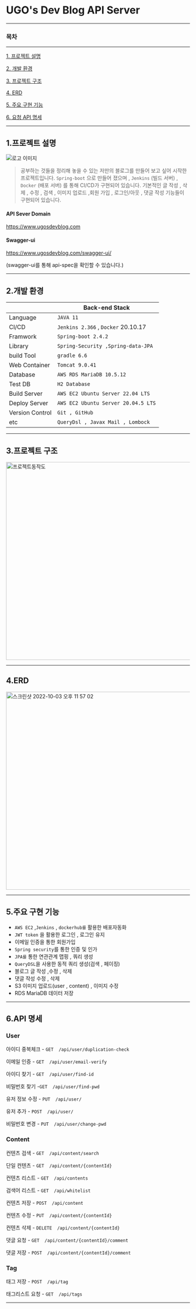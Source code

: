 
# UGO's Dev Blog API Server

---
### 목차

---
[1. 프로젝트 설명](#1프로젝트-설명)

[2. 개발 환경](#2개발-환경)

[3. 프로젝트 구조](#3프로젝트-구조)

[4. ERD](#4ERD)

[5. 주요 구현 기능](#5주요-구현-기능)

[6. 요청 API 명세](#6요청-API-명세)

---

## 1.프로젝트 설명

![로고 이미지](https://img1.daumcdn.net/thumb/R1280x0/?scode=mtistory2&fname=https%3A%2F%2Fblog.kakaocdn.net%2Fdn%2FEACL2%2FbtrnfBYVtgA%2FL4dVWu9Dv4RddOZrhwxBrK%2Fimg.png)


> 공부하는 것들을 정리해 놓을 수 있는 저만의 블로그를 만들어 보고 싶어 시작한 프로젝트입니다. `Spring-boot` 으로 만들어 졌으며 , 
`Jenkins` (빌드 서버) , `Docker` (배포 서버) 를 통해 CI/CD가 구현되어 있습니다.
기본적인 글 작성 , 삭제 , 수정 , 검색 ,  이미지 업로드 ,회원 가입  , 로그인/아웃 , 댓글 작성 기능들이 구현되어 있습니다.  


#### API Sever Domain

https://www.ugosdevblog.com

#### Swagger-ui 

https://www.ugosdevblog.com/swagger-ui/

(swagger-ui를 통해 api-spec을 확인할 수 있습니다.)

---

## 2.개발 환경

|                 | Back-end Stack                   |
|-----------------|----------------------------------|  
| Language        | `JAVA 11  `                        |
| CI/CD           | `Jenkins 2.366` , `Docker` 20.10.17 |
| Framwork        | `Spring-boot 2.4.2  `              |
| Library         | `Spring-Security ,Spring-data-JPA` |
| build Tool      | `gradle 6.6 `                      |
| Web Container   | `Tomcat 9.0.41    `                |
| Database        | `AWS RDS MariaDB 10.5.12`          |
| Test DB         | `H2 Database`                      |
| Build Server    |` AWS EC2 Ubuntu Server 22.04 LTS ` |
| Deploy Server    |` AWS EC2 Ubuntu Server 20.04.5 LTS `|
| Version Control | `Git , GitHub `                    |
| etc             | `QueryDsl , Javax Mail , Lombock`  |

---

## 3.프로젝트 구조

<img width="541" alt="프로젝트동작도" src="https://user-images.githubusercontent.com/51349774/193404346-a772a87f-30a1-4711-9431-eedc3351aa44.png">

---

## 4.ERD


<img width="541" alt="스크린샷 2022-10-03 오후 11 57 02" src="https://user-images.githubusercontent.com/51349774/193609285-d7ea512f-e442-44ed-9f84-45f2c46cd15b.png">



---

## 5.주요 구현 기능

- `AWS EC2` ,`Jenkins` , `dockerhub를` 활용한 배포자동화
- `JWT token` 을 활용한 로그인 , 로그인 유지
- 이메일 인증을 통한 회원가입
- `Spring security`를 통한 인증 및 인가
- `JPA를` 통한 연관관계 맵핑 , 쿼리 생성
- `QueryDSL`을 사용한 동적 쿼리 생성(검색 , 페이징)
- 블로그 글 작성 ,수정 , 삭제
- 댓글 작성 수정 , 삭제
- S3 이미지 업로드(user , content)  , 이미지 수정
- RDS MariaDB 데이터 저장

---

## 6.API 명세

### User

아이디 중복체크 -	`GET  /api/user/duplication-check`

이메일 인증 - `GET  /api/user/email-verify`

아이디 찾기 - `GET  /api/user/find-id`

비밀번호 찾기 -`GET  /api/user/find-pwd`

유저 정보 수정 - `PUT  /api/user/`

유저 추가 - `POST  /api/user/`

비밀번호 변경 - `PUT  /api/user/change-pwd`

### Content

컨텐츠 검색	- `GET  /api/content/search`

단일 컨텐츠	- `GET  /api/content/{contentId}`

컨텐츠 리스트 - `GET  /api/contents`

검색어 리스트 -	`GET  /api/whitelist`

컨텐츠 저장	- `POST  /api/content`

컨텐츠 수정	- `PUT  /api/content/{contentId}`

컨텐츠 삭제	- `DELETE  /api/content/{contentId}`

댓글 요청 - `GET  /api/content/{contentId}/comment`

댓글 저장 - `POST  /api/content/{contentId}/comment`


### Tag

태그 저장 - `POST  /api/tag`

태그리스트 요청 - `GET  /api/tags`

---

